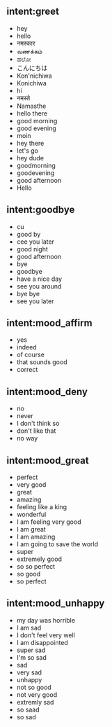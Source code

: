 ## intent:greet
- hey
- hello
- नमस्कार
- வணக்கம்
- ಹಲೋ
- こんにちは
- Kon'nichiwa
- Konichiwa
- hi
- नमस्ते
- Namasthe
- hello there
- good morning
- good evening
- moin
- hey there
- let's go
- hey dude
- goodmorning
- goodevening
- good afternoon
- Hello

## intent:goodbye
- cu
- good by
- cee you later
- good night
- good afternoon
- bye
- goodbye
- have a nice day
- see you around
- bye bye
- see you later

## intent:mood_affirm
- yes
- indeed
- of course
- that sounds good
- correct

## intent:mood_deny
- no
- never
- I don't think so
- don't like that
- no way

## intent:mood_great
- perfect
- very good
- great
- amazing
- feeling like a king
- wonderful
- I am feeling very good
- I am great
- I am amazing
- I am going to save the world
- super
- extremely good
- so so perfect
- so good
- so perfect

## intent:mood_unhappy
- my day was horrible
- I am sad
- I don't feel very well
- I am disappointed
- super sad
- I'm so sad
- sad
- very sad
- unhappy
- not so good
- not very good
- extremly sad
- so saad
- so sad
